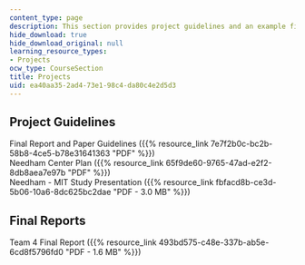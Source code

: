 ```yaml
---
content_type: page
description: This section provides project guidelines and an example final report.
hide_download: true
hide_download_original: null
learning_resource_types:
- Projects
ocw_type: CourseSection
title: Projects
uid: ea40aa35-2ad4-73e1-98c4-da80c4e2d5d3
---
```


Project Guidelines
------------------

Final Report and Paper Guidelines ({{% resource_link 7e7f2b0c-bc2b-58b8-4ce5-b78e31641363 "PDF" %}})  
Needham Center Plan ({{% resource_link 65f9de60-9765-47ad-e2f2-8db8aea7e97b "PDF" %}})  
Needham - MIT Study Presentation ({{% resource_link fbfacd8b-ce3d-5b06-10a6-8dc625bc2dae "PDF - 3.0 MB" %}})

Final Reports
-------------

Team 4 Final Report ({{% resource_link 493bd575-c48e-337b-ab5e-6cd8f5796fd0 "PDF - 1.6 MB" %}})